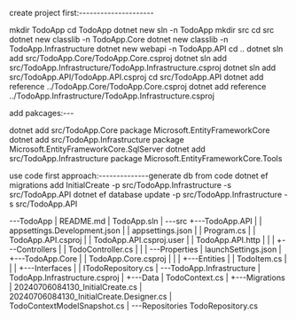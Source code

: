 create project first:---------------------

mkdir TodoApp
cd TodoApp
dotnet new sln -n TodoApp
mkdir src
cd src
dotnet new classlib -n TodoApp.Core
dotnet new classlib -n TodoApp.Infrastructure
dotnet new webapi -n TodoApp.API
cd ..
dotnet sln add src/TodoApp.Core/TodoApp.Core.csproj
dotnet sln add src/TodoApp.Infrastructure/TodoApp.Infrastructure.csproj
dotnet sln add src/TodoApp.API/TodoApp.API.csproj
cd src/TodoApp.API
dotnet add reference ../TodoApp.Core/TodoApp.Core.csproj
dotnet add reference ../TodoApp.Infrastructure/TodoApp.Infrastructure.csproj


add pakcages:---

dotnet add src/TodoApp.Core package Microsoft.EntityFrameworkCore
dotnet add src/TodoApp.Infrastructure package Microsoft.EntityFrameworkCore.SqlServer
dotnet add src/TodoApp.Infrastructure package Microsoft.EntityFrameworkCore.Tools

use code first approach:--------------generate db from code
dotnet ef migrations add InitialCreate -p src/TodoApp.Infrastructure -s src/TodoApp.API
dotnet ef database update -p src/TodoApp.Infrastructure -s src/TodoApp.API


\---TodoApp
    |   README.md
    |   TodoApp.sln
    |
    \---src
        +---TodoApp.API
        |   |   appsettings.Development.json
        |   |   appsettings.json
        |   |   Program.cs
        |   |   TodoApp.API.csproj
        |   |   TodoApp.API.csproj.user
        |   |   TodoApp.API.http
        |   |
        |   +---Controllers
        |   |       TodoController.cs
        |   |
        |   \---Properties
        |           launchSettings.json
        |
        +---TodoApp.Core
        |   |   TodoApp.Core.csproj
        |   |
        |   +---Entities
        |   |       TodoItem.cs
        |   |
        |   +---Interfaces
        |   |       ITodoRepository.cs
        |
        \---TodoApp.Infrastructure
            |   TodoApp.Infrastructure.csproj
            |
            +---Data
            |       TodoContext.cs
            |
            +---Migrations
            |       20240706084130_InitialCreate.cs
            |       20240706084130_InitialCreate.Designer.cs
            |       TodoContextModelSnapshot.cs
            |
            \---Repositories
                    TodoRepository.cs
